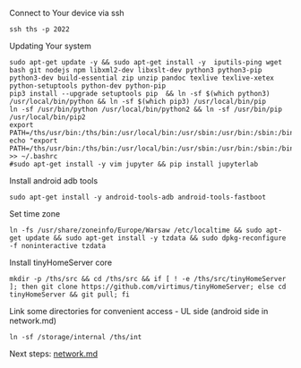 <!--
#### made on base of /i3c/dockerfiles/inb
#--upgrade was causing issues like https://github.com/preactjs/preact/issues/1775

#@bashMarkupScript:0.0.1
#@depends:androidtv-userland
-->

Connect to Your device via ssh 
```
ssh ths -p 2022
```

Updating Your system
```
sudo apt-get update -y && sudo apt-get install -y  iputils-ping wget bash git nodejs npm libxml2-dev libxslt-dev python3 python3-pip python3-dev build-essential zip unzip pandoc texlive texlive-xetex python-setuptools python-dev python-pip 
pip3 install --upgrade setuptools pip  && ln -sf $(which python3) /usr/local/bin/python && ln -sf $(which pip3) /usr/local/bin/pip
ln -sf /usr/bin/python /usr/local/bin/python2 && ln -sf /usr/bin/pip /usr/local/bin/pip2
export PATH=/ths/usr/bin:/ths/bin:/usr/local/bin:/usr/sbin:/usr/bin:/sbin:/bin
echo "export PATH=/ths/usr/bin:/ths/bin:/usr/local/bin:/usr/sbin:/usr/bin:/sbin:/bin" >> ~/.bashrc
#sudo apt-get install -y vim jupyter && pip install jupyterlab
```

Install android adb tools
```
sudo apt-get install -y android-tools-adb android-tools-fastboot 
```

Set time zone
```
ln -fs /usr/share/zoneinfo/Europe/Warsaw /etc/localtime && sudo apt-get update && sudo apt-get install -y tzdata && sudo dpkg-reconfigure -f noninteractive tzdata
```

Install tinyHomeServer core
```
mkdir -p /ths/src && cd /ths/src && if [ ! -e /ths/src/tinyHomeServer ]; then git clone https://github.com/virtimus/tinyHomeServer; else cd tinyHomeServer && git pull; fi
```
<!--
https://github.com/preactjs/preact/issues/1775
-->
Link some directories for convenient access - UL side (android side in network.md)
```
ln -sf /storage/internal /ths/int 
```

Next steps: [network.md](network.md)





